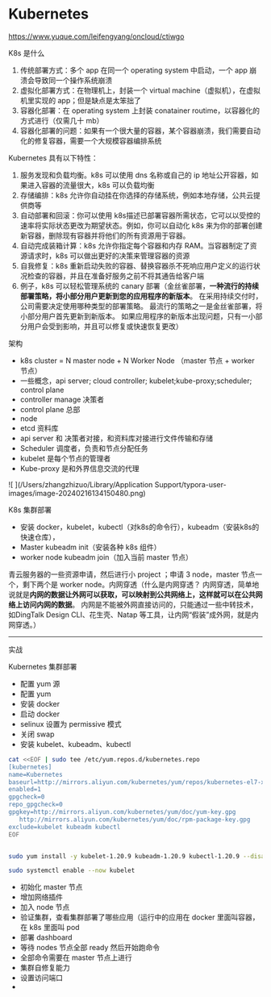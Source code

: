 # Kubernetes

https://www.yuque.com/leifengyang/oncloud/ctiwgo

K8s 是什么

1. 传统部署方式：多个 app 在同一个 operating system 中启动，一个 app 崩溃会导致同一个操作系统崩溃
2. 虚拟化部署方式：在物理机上，封装一个 virtual machine（虚拟机），在虚拟机里实现的 app；但是缺点是太笨拙了
3. 容器化部署：在 operating system 上封装 conatainer routime，以容器化的方式进行（仅需几十 mb）
4. 容器化部署的问题：如果有一个很大量的容器，某个容器崩溃，我们需要自动化的修复容器，需要一个大规模容器编排系统



Kubernetes 具有以下特性：

1. 服务发现和负载均衡。k8s 可以使用 dns 名称或自己的 ip 地址公开容器，如果进入容器的流量很大，k8s 可以负载均衡
2. 存储编排：k8s 允许你自动挂在你选择的存储系统，例如本地存储，公共云提供商等
3. 自动部署和回滚：你可以使用 k8s描述已部署容器所需状态，它可以以受控的速率将实际状态更改为期望状态。例如，你可以自动化 k8s 来为你的部署创建新容器，删除现有容器并将他们的所有资源用于容器。
4. 自动完成装箱计算：k8s 允许你指定每个容器和内存 RAM。当容器制定了资源请求时，k8s 可以做出更好的决策来管理容器的资源
5. 自我修复：k8s 重新启动失败的容器、替换容器杀不死响应用户定义的运行状况检查的容器，并且在准备好服务之前不将其通告给客户端
6.   例子，k8s 可以轻松管理系统的 canary 部署（金丝雀部署，**一种流行的持续部署策略，将小部分用户更新到您的应用程序的新版本**。 在采用持续交付时，公司需要决定使用哪种类型的部署策略。 最流行的策略之一是金丝雀部署，将小部分用户首先更新到新版本。 如果应用程序的新版本出现问题，只有一小部分用户会受到影响，并且可以修复或快速恢复更改）

架构

- k8s cluster = N master node + N Worker Node （master 节点 + worker 节点）
- 一些概念，api server; cloud controller; kubelet;kube-proxy;scheduler; control plane
- controller manage 决策者
- control plane 总部
- node 
- etcd 资料库
- api server 和 决策者对接，和资料库对接进行文件传输和存储
- Scheduler 调度者，负责和节点分配任务
- kubelet 是每个节点的管理者
- Kube-proxy 是和外界信息交流的代理

![ ](/Users/zhangzhizuo/Library/Application Support/typora-user-images/image-20240216134150480.png)

K8s 集群部署

- 安装 docker，kubelet，kubectl（对k8s的命令行），kubeadm（安装k8s的快速仓库），
- Master kubeadm init（安装各种 k8s 组件）
- worker node kubeadm join（加入当前 master 节点）

青云服务器的一些资源申请，然后进行小 project ；申请 3 node，master 节点一个，剩下两个是 worker node。内网穿透（什么是内网穿透？ 内网穿透，简单地说就是**内网的数据让外网可以获取，可以映射到公共网络上，这样就可以在公共网络上访问内网的数据**。 内网是不能被外网直接访问的，只能通过一些中转技术，如DingTalk Design CLI、花生壳、Natap 等工具，让内网“假装”成外网，就是内网穿透。） 

---

实战

Kubernetes 集群部署 

- 配置 yum 源
- 配置 yum
- 安装 docker
- 启动 docker
- selinux 设置为   permissive 模式
- 关闭 swap 
- 安装 kubelet、kubeadm、kubectl

~~~bash
cat <<EOF | sudo tee /etc/yum.repos.d/kubernetes.repo
[kubernetes]
name=Kubernetes
baseurl=http://mirrors.aliyun.com/kubernetes/yum/repos/kubernetes-el7-x86_64
enabled=1
gpgcheck=0
repo_gpgcheck=0
gpgkey=http://mirrors.aliyun.com/kubernetes/yum/doc/yum-key.gpg
   http://mirrors.aliyun.com/kubernetes/yum/doc/rpm-package-key.gpg
exclude=kubelet kubeadm kubectl
EOF


sudo yum install -y kubelet-1.20.9 kubeadm-1.20.9 kubectl-1.20.9 --disableexcludes=kubernetes

sudo systemctl enable --now kubelet
~~~

- 初始化 master 节点
- 增加网络插件
- 加入 node 节点
- 验证集群，查看集群部署了哪些应用（运行中的应用在 docker 里面叫容器，在 k8s 里面叫 pod
- 部署 dashboard
- 等待 nodes 节点全部 ready 然后开始跑命令
- 全部命令需要在 master 节点上进行
- 集群自修复能力
- 设置访问端口
- 

















